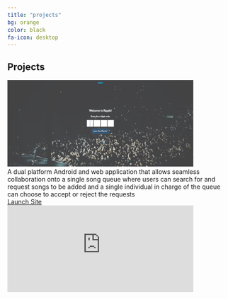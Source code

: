 ```yaml
---
title: "projects"
bg: orange
color: black
fa-icon: desktop
---
```


## Projects

<div class="project-container">
  <div class=img-container">
  <img src="img/ripple.JPG" width="420" height="196" alt="Ripple" class="image"/>
  <div class="project-box">
  	<div class="project-description">
	A dual platform Android and web application that allows seamless
collaboration onto a single song queue where users can search for
and request songs to be added and a single individual in charge of the queue can
choose to accept or reject the requests
   </div>
  </div>
  <div class="middle">
   	<div class="text">
   		<a href="http://abgripple.herokuapp.com" color="white">
   		Launch Site
   		</a>
   	</div>
   </div>
   </div>
</div>
<div class="project-container">
  <iframe src="https://www.youtube.com/embed/Ll7MTgHA0cc" width="420" height="196" frameborder="0" allow="accelerometer; autoplay; encrypted-media; gyroscope; picture-in-picture" allowfullscreen>
  </iframe>
</div>
